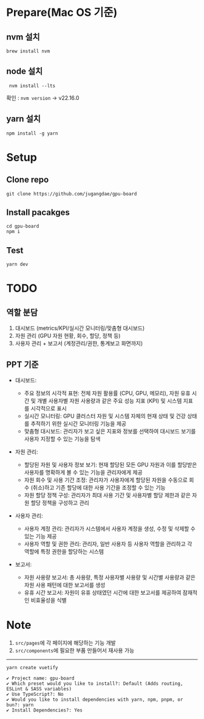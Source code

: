 # Prepare(Mac OS 기준)

## nvm 설치
```
brew install nvm
```
## node 설치
```
 nvm install --lts
```
확인 : `nvm version` -> v22.16.0
## yarn 설치
```
npm install -g yarn
```

# Setup

## Clone repo

```
git clone https://github.com/jugangdae/gpu-board
```

## Install pacakges
```
cd gpu-board
npm i
```

## Test

```
yarn dev
```

# TODO

## 역할 분담
1. 대시보드 (metrics/KPI/실시간 모니터링/맞춤형 대시보드)
2. 자원 관리 (GPU 자원 현황, 회수, 할당, 정책 등)
3. 사용자 관리 + 보고서 (계정관리/권한, 통계보고 화면까지)


## PPT 기준
- 대시보드: 
    - 주요 정보의 시각적 표현: 전체 자원 활용률 (CPU, GPU, 메모리), 자원 유휴 시간 및 개별 사용자별 자원 사용량과 같은 주요 성능 지표 (KPI) 및 시스템 지표를 시각적으로 표시
    - 실시간 모니터링: GPU 클러스터 자원 및 시스템 자체의 현재 상태 및 건강 상태를 추적하기 위한 실시간 모니터링 기능을 제공
    - 맞춤형 대시보드: 관리자가 보고 싶은 지표와 정보를 선택하여 대시보드 보기를 사용자 지정할 수 있는 기능을 탐색

- 자원 관리: 
    - 할당된 자원 및 사용자 정보 보기: 현재 할당된 모든 GPU 자원과 이를 할당받은 사용자를 명확하게 볼 수 있는 기능을 관리자에게 제공
    - 자원 회수 및 사용 기간 조정: 관리자가 사용자에게 할당된 자원을 수동으로 회수 (취소)하고 기존 할당에 대한 사용 기간을 조정할 수 있는 기능 
    - 자원 할당 정책 구성: 관리자가 최대 사용 기간 및 사용자별 할당 제한과 같은 자원 할당 정책을 구성하고 관리

- 사용자 관리:
    - 사용자 계정 관리: 관리자가 시스템에서 사용자 계정을 생성, 수정 및 삭제할 수 있는 기능 제공  
    - 사용자 역할 및 권한 관리: 관리자, 일반 사용자 등 사용자 역할을 관리하고 각 역할에 특정 권한을 할당하는 시스템

- 보고서: 
    - 자원 사용량 보고서: 총 사용량, 특정 사용자별 사용량 및 시간별 사용량과 같은 자원 사용 패턴에 대한 보고서를 생성
    - 유휴 시간 보고서: 자원이 유휴 상태였던 시간에 대한 보고서를 제공하여 잠재적인 비효율성을 식별

# Note
1. `src/pages`에 각 페이지에 해당하는 기능 개발
2. `src/components`에 필요한 부품 만들어서 재사용 가능

---
```
yarn create vuetify

✔ Project name: gpu-board
✔ Which preset would you like to install?: Default (Adds routing, ESLint & SASS variables)
✔ Use TypeScript?: No
✔ Would you like to install dependencies with yarn, npm, pnpm, or bun?: yarn
✔ Install Dependencies?: Yes
```